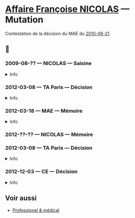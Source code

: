 # [Affaire Françoise NICOLAS](fn.md) — Mutation

Contestation de la décision du MAE du [2010-06-21](drh.md#mutation).

<!--

🚧 La requête introductive d'instance dit 2009-08-07 pour la mutation.

-->

## 📜
### 2009-08-?? — NICOLAS — Saisine
<details>
  <summary>Info</summary>
 
🚧 La date
* [dossier](../pieces/identifiant/3ad82e00)
</details>

### 2012-03-08 — TA Paris — Décision
<details>
  <summary>Info</summary>

* [piece](../pieces/identifiant/1b4eb2ed)
</details>

### 2012-03-18 — MAE — Mémoire
<details>
  <summary>Info</summary>

* piece 🚧
</details>

### 2012-??-?? — NICOLAS — Mémoire
### 2012-03-08 — TA Paris — Décision
<details>
  <summary>Info</summary>

* [piece](../pieces/identifiant/683b557c)
</details>


### 2012-12-03 — CE — Décision
<details>
  <summary>Info</summary>

* [piece](../pieces/identifiant/11701dfd)
</details>

## Voir aussi
* [Professionel & médical](drh.md)

